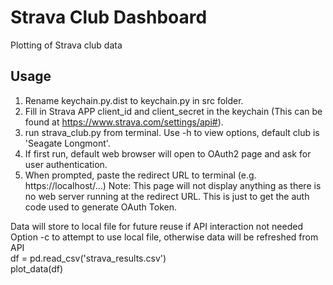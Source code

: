 # Strava Club Dashboard
Plotting of Strava club data

## Usage
1. Rename keychain.py.dist to keychain.py in src folder.
2. Fill in Strava APP client_id and client_secret in the keychain (This can be found at https://www.strava.com/settings/api#).
3. run strava_club.py from terminal. Use -h to view options, default club is 'Seagate Longmont'.
4. If first run, default web browser will open to OAuth2 page and ask for user authentication.
5. When prompted, paste the redirect URL to terminal (e.g. https://localhost/...)
    Note: This page will not display anything as there is no web server running at the redirect URL. This is just to get the auth code used to generate OAuth Token.

Data will store to local file for future reuse if API interaction not needed<br>
Option -c to attempt to use local file, otherwise data will be refreshed from API<br>
df = pd.read_csv('strava_results.csv')<br>
plot_data(df)<br>
